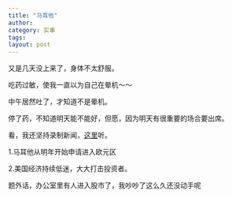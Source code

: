 ```yaml
---
title: "马耳他"
author:
category: 实事
tags: 
layout: post
---
```

又是几天没上来了，身体不太舒服。

吃药过敏，使我一直以为自己在晕机～～

中午居然吐了，才知道不是晕机。

停了药，不知道明天能不能好，但愿，因为明天有很重要的场合要出席。

看，我还坚持录制新闻，<a href="http://www.francaisblog.com.cn/node/538">这里</a>听。

1.马耳他从明年开始申请进入欧元区

2.美国经济持续低迷，大大打击投资者。

题外话，办公室里有人进入股市了，我吵吵了这么久还没动手呢


